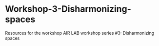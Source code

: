 # Workshop-3-Disharmonizing-spaces
Resources for the workshop AIR LAB workshop series #3: Disharmonizing spaces 
